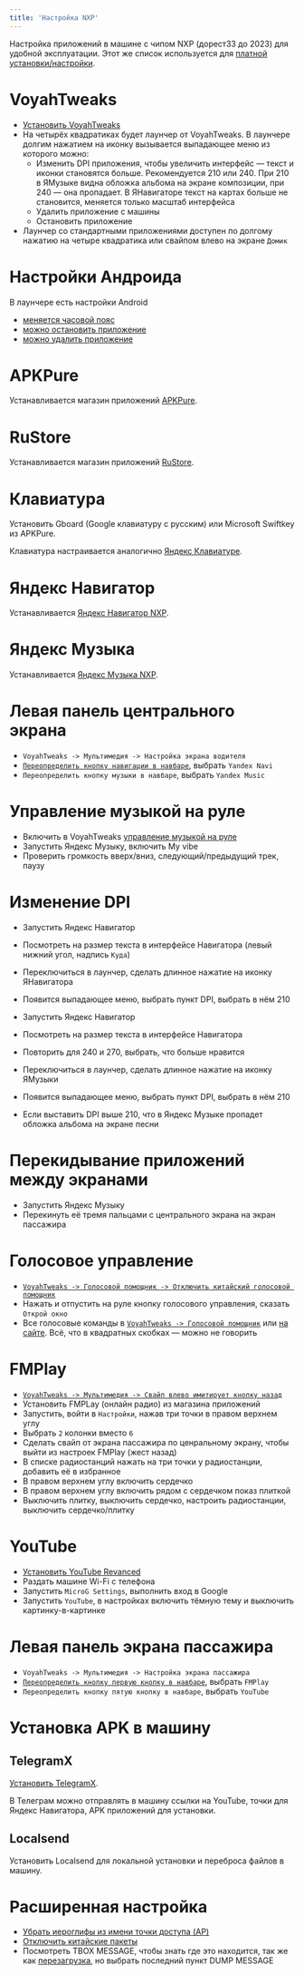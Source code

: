 ```yaml
---
title: 'Настройка NXP'
---
```


Настройка приложений в машине с чипом NXP (дорест33 до 2023) для удобной эксплуатации. Этот же список используется для [платной установки/настройки](https://t.me/voyahchat/133592/625961).

# VoyahTweaks

* [Установить VoyahTweaks](tweaks.md#установка)
* На четырёх квадратиках будет лаунчер от VoyahTweaks. В лаунчере долгим нажатием на иконку вызывается выпадающее меню из которого можно:
  - Изменить DPI приложения, чтобы увеличить интерфейс — текст и иконки становятся больше. Рекомендуется 210 или 240. При 210 в ЯМузыке видна обложка альбома на экране композиции, при 240 — она пропадает. В ЯНавигаторе текст на картах больше не становится, меняется только масштаб интерфейса
  - Удалить приложение с машины
  - Остановить приложение
* Лаунчер со стандартными приложениями доступен по долгому нажатию на четыре квадратика или свайпом влево на экране `Домик`

# Настройки Андроида

В лаунчере есть настройки Android
  - [меняется часовой пояс](android-settings.md#часовой-пояс)
  - [можно остановить приложение](android-settings.md#остановить-приложение)
  - [можно удалить приложение](android-settings.md#остановить-приложение)

# APKPure

Устанавливается магазин приложений [APKPure](software_apkpure.md).

# RuStore

Устанавливается магазин приложений [RuStore](software_rustore.md).

# Клавиатура

Установить Gboard (Google клавиатуру с русским) или Microsoft Swiftkey из APKPure.

Клавиатура настраивается аналогично [Яндекс Клавиатуре](software_keyboard.md).

# Яндекс Навигатор

Устанавливается [Яндекс Навигатор NXP](software_yandex-navi-nxp.md).

# Яндекс Музыка

Устанавливается [Яндекс Музыка NXP](https://t.me/voyahchat/558068/711353).

# Левая панель центрального экрана

* `VoyahTweaks -> Мультимедия -> Настройка экрана водителя`
* [`Переопределить кнопку навигации в навбаре`](tweaks_settings.md#6-выбор-приложения-навигации), выбрать `Yandex Navi`
* `Переопределить кнопку музыки в навбаре`, выбрать `Yandex Music`

# Управление музыкой на руле

* Включить в VoyahTweaks [управление музыкой на руле](tweaks_settings.md#1-управление-музыкой-на-руле)
* Запустить Яндекс Музыку, включить My vibe
* Проверить громкость вверх/вниз, следующий/предыдущий трек, паузу

# Изменение DPI

* Запустить Яндекс Навигатор
* Посмотреть на размер текста в интерфейсе Навигатора (левый нижний угол, надпись `Куда`)
* Переключиться в лаунчер, сделать длинное нажатие на иконку ЯНавигатора
* Появится выпадающее меню, выбрать пункт DPI, выбрать в нём 210
* Запустить Яндекс Навигатор
* Посмотреть на размер текста в интерфейсе Навигатора
* Повторить для 240 и 270, выбрать, что больше нравится

* Переключиться в лаунчер, сделать длинное нажатие на иконку ЯМузыки
* Появится выпадающее меню, выбрать пункт DPI, выбрать в нём 210
* Если выставить DPI выше 210, что в Яндекс Музыке пропадет обложка альбома на экране песни

# Перекидывание приложений между экранами

* Запустить Яндекс Музыку
* Перекинуть её тремя пальцами с центрального экрана на экран пассажира

# Голосовое управление

* [`VoyahTweaks -> Голосовой помощник -> Отключить китайский голосовой помощник`](tweaks_settings.md#1-включить-голосовой-помощник)
* Нажать и отпустить на руле кнопку голосового управления, сказать `Открой окно`
* Все голосовые команды в [`VoyahTweaks -> Голосовой помощник`](tweaks_settings.md#4-голосовые-команды) или [на сайте](tweaks_voice.md). Всё, что в квадратных скобках — можно не говорить

# FMPlay

* [`VoyahTweaks -> Мультимедия -> Свайп влево имитирует кнопку назад`](tweaks_settings.md#3-жест-назад)
* Установить FMPLay (онлайн радио) из магазина приложений
* Запустить, войти в `Настройки`, нажав три точки в правом верхнем углу
* Выбрать `2` колонки вместо `6`
* Сделать свайп от экрана пассажира по ценральному экрану, чтобы выйти из настроек FMPlay (жест назад)
* В списке радиостанций нажать на три точки у радиостанции, добавить её в избранное
* В правом верхнем углу включить сердечко
* В правом верхнем углу включить рядом с сердечком показ плиткой
* Выключить плитку, выключить сердечко, настроить радиостанции, выключить сердечко/плитку

# YouTube

* [Установить YouTube Revanced](software_youtube.md)
* Раздать машине Wi-Fi с телефона
* Запустить `MicroG Settings`, выполнить вход в Google
* Запустить `YouTube`, в настройках включить тёмную тему и выключить картинку-в-картинке

# Левая панель экрана пассажира

* `VoyahTweaks -> Мультимедия -> Настройка экрана пассажира`
* [`Переопределить кнопку первую кнопку в навбаре`](tweaks_settings.md#11-выбор-приложения-на-первое-место-на-экране-пассажира), выбрать `FMPlay`
* `Переопределить кнопку пятую кнопку в навбаре`, выбрать `YouTube`

# Установка APK в машину

## TelegramX

[Установить TelegramX](software_telegram.md).

В Телеграм можно отправлять в машину ссылки на YouTube, точки для Яндекс Навигатора, APK приложений для установки.

## Localsend

Установить Localsend для локальной установки и переброса файлов в машину.

# Расширенная настройка

* [Убрать иероглифы из имени точки доступа (AP)](tweaks_settings.md#5-имя-машины)
* [Отключить китайские пакеты](tweaks_settings.md#3-отключение-китайских-приложений)
* Посмотреть TBOX MESSAGE, чтобы знать где это находится, так же как [перезагрузка](https://t.me/voyahchat/11800/378658), но выбрать последний пункт DUMP MESSAGE

